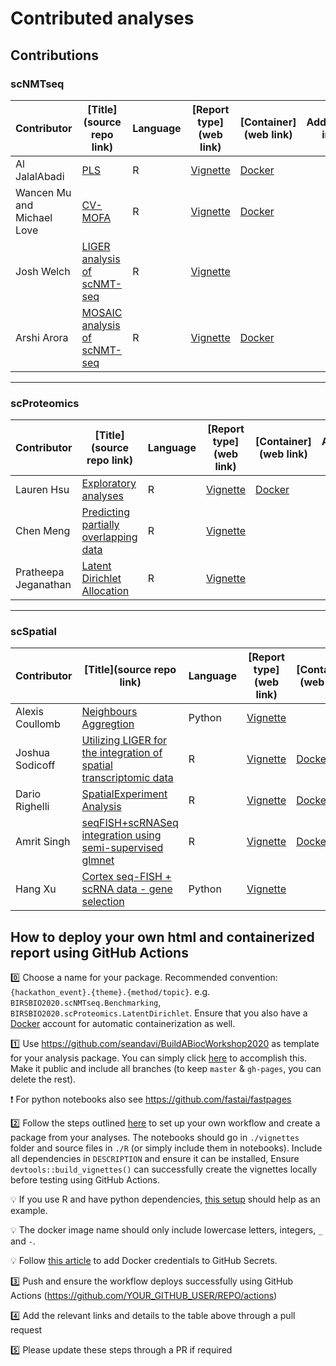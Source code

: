 # Contributed analyses

## Contributions

### scNMTseq

|Contributor|[Title](source repo link)|Language|[Report type](web link)|[Container](web link)|Additional info|
|----|----|-----------------|-----------|-----------|-----------|
|Al JalalAbadi|[PLS](https://github.com/ajabadi/BIRSBIO2020.scNMTseq.PLS)|R|[Vignette](https://ajabadi.github.io/BIRSBIO2020.scNMTseq.PLS/articles)|[Docker](https://hub.docker.com/repository/docker/aljabadi/birs_bio_2020-scnmtseq-pls)| |
|Wancen Mu and Michael Love|[CV-MOFA](https://github.com/mikelove/BIRSBIO2020.Benchmarking.CVmofa)|R|[Vignette](https://mikelove.github.io/BIRSBIO2020.Benchmarking.CVmofa/articles/MOFA-scNMTseq.html)|[Docker](https://hub.docker.com/repository/docker/aljabadi/birs_bio_2020-benchmarking-cv_mofa)| |
|Josh Welch|[LIGER analysis of scNMT-seq](https://github.com/jw156605/BIRSBIO2020.scNMTseq.LIGER)|R|[Vignette](https://jw156605.github.io/BIRSBIO2020.scNMTseq.LIGER/articles)| |
|Arshi Arora|[MOSAIC analysis of scNMT-seq](https://github.com/arorarshi/BIRSBIO2020.scNMTseq.MOSAIC)|R|[Vignette](https://arorarshi.github.io/BIRSBIO2020.scNMTseq.MOSAIC/articles)|[Docker](https://hub.docker.com/repository/docker/arorarshi/birs_bio_2020-scnmtseq-mosaic)| |

----------

### scProteomics

|Contributor|[Title](source repo link)|Language|[Report type](web link)|[Container](web link)|Additional info|
|----|----|-----------------|-----------|-----------|-----------|
|Lauren Hsu|[Exploratory analyses](https://github.com/laurenhsu1/BIRSBIO2020.scProteomics.exploratory)|R|[Vignette](https://laurenhsu1.github.io/BIRSBIO2020.scProteomics.exploratory/articles)|[Docker](https://hub.docker.com/repository/docker/laurenhsu/birsbio2020_scproteomics_exploratory) | |
|Chen Meng|[Predicting partially overlapping data](https://github.com/mengchen18/BIRSBIO2020.scProteomics.predictPartialOverlappingData)|R|[Vignette](https://mengchen18.github.io/BIRSBIO2020.scProteomics.predictPartialOverlappingData/articles/predictPartialOverlapData.html)| | |
|Pratheepa  Jeganathan|[Latent Dirichlet Allocation](https://github.com/PratheepaJ/BIRSBIO2020scProteomicsLDA)|R|[Vignette](https://pratheepaj.github.io/BIRSBIO2020scProteomicsLDA/articles)|| |

----------

### scSpatial

|Contributor|[Title](source repo link)|Language|[Report type](web link)|[Container](web link)|Additional info|
|----|----|-----------------|-----------|-----------|-----------|
|Alexis Coullomb|[Neighbours Aggregtion](https://github.com/AlexCoul/BIRSBIO2020.seqFISH.neighbors_aggregation)|Python|[Vignette](https://alexcoul.github.io/BIRSBIO2020.seqFISH.neighbors_aggregation/spatial%20analysis/transcriptomics/2020/07/15/BIRS_Biointegration-seqFISH_challenge-neighbors_aggregation.html)|
|Joshua Sodicoff|[Utilizing LIGER for the integration of spatial transcriptomic data](https://github.com/jsodicoff/BIRSBIO2020.seqFISH.LIGERintegration)|R|[Vignette](https://jsodicoff.github.io/BIRSBIO2020.seqFISH.LIGERintegration/articles)|[Docker](https://hub.docker.com/r/sodicoff/birsbio2020.seqfish.liger_int)|
|Dario Righelli|[SpatialExperiment Analysis](https://github.com/drighelli/BIRSBIO2020.seqFISH.SpatialAnalysis)|R|[Vignette](https://drighelli.github.io/BIRSBIO2020.seqFISH.SpatialAnalysis/articles)|[Docker](https://hub.docker.com/r/drighelli/birsbio2020_seqfish_spatialanalysis)|
|Amrit Singh|[seqFISH+scRNASeq integration using semi-supervised glmnet](https://github.com/singha53/BIRSBIO2020.seqFISH.SSEnet)|R|[Vignette](https://singha53.github.io/BIRSBIO2020.seqFISH.SSEnet/articles)|[Docker](https://hub.docker.com/repository/docker/singha53/birsbio2020_seqfish_ssenet)|
|Hang Xu|[Cortex seq-FISH + scRNA data - gene selection](https://github.com/gooday23/BIRSBIO2020.seqFISHChallenge.geneSeletction)|Python|[Vignette](https://gooday23.github.io/BIRSBIO2020.seqFISHChallenge.geneSeletction/seqfish/scrna/2020/07/20/BIRS_Biointegration-seqFish_challenge-geneselection.html)|



## How to deploy your own html and containerized report using GitHub Actions

:zero: Choose a name for your package. Recommended convention: `{hackathon_event}.{theme}.{method/topic}`. e.g. `BIRSBIO2020.scNMTseq.Benchmarking`, `BIRSBIO2020.scProteomics.LatentDirichlet`. Ensure that you also have a [Docker](https://hub.docker.com/) account for automatic containerization as well.

:one: Use https://github.com/seandavi/BuildABiocWorkshop2020 as template for your analysis package. You can simply click [here](https://github.com/seandavi/BuildABiocWorkshop2020/generate) to accomplish this. Make it public and include all branches (to keep `master` & `gh-pages`, you can delete the rest).

   :exclamation: For python notebooks also see https://github.com/fastai/fastpages

:two: Follow the steps outlined [here](https://github.com/seandavi/BuildABiocWorkshop2020/blob/master/vignettes/HOWTO_BUILD_WORKSHOP.Rmd) to set up your own workflow and create a package from your analyses. The notebooks should go in `./vignettes` folder and source files in `./R` (or simply include them in notebooks). Include all dependencies in `DESCRIPTION` and ensure it can be installed, Ensure `devtools::build_vignettes()` can successfully create the vignettes locally before testing using GitHub Actions.

   :bulb: If you use R and have python dependencies, [this setup](https://github.com/ajabadi/BIRSBIO2020.scNMTseq.PLS/commit/3155bbab63129e3734e155f9f245c3a386230627#diff-5822d7d51c0024ec80488aa8a41ba9caR5-R20) should help as an example.
      
   :bulb: The docker image name should only include lowercase letters, integers, `_` and `-`.
   
   :bulb: Follow [this article](https://docs.github.com/en/actions/configuring-and-managing-workflows/creating-and-storing-encrypted-secrets) to add Docker credentials to GitHub Secrets.
   
:three: Push and ensure the workflow deploys successfully using GitHub Actions (https://github.com/YOUR_GITHUB_USER/REPO/actions)

:four: Add the relevant links and details to the table above through a pull request

:five: Please update these steps through a PR if required
